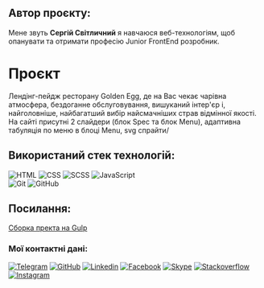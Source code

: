 ## Автор проєкту:
Мене звуть **Сергій Світличний** я навчаюся веб-технологіям, щоб опанувати та отримати професію Junior FrontEnd розробник.

# Проєкт
Лендінг-пейдж ресторану Golden Egg, де на Вас чекає чарівна атмосфера, бездоганне обслуговування, вишуканий інтер'єр і, найголовніше, найбагатший вибір найсмачніших страв відмінної якості. На сайті присутні 2 слайдери (блок Spec та блок Menu), адаптивна табуляція по меню в блоці Menu, svg спрайти/

## Використаний стек технологій:
![HTML](https://img.shields.io/badge/-HTML-333?style=for-the-badge&logo=html5)
![CSS](https://img.shields.io/badge/-CSS-333?style=for-the-badge&logo=css3&logoColor=blue)
![SCSS](https://img.shields.io/badge/-SASS-333?style=for-the-badge&logo=SASS)
![JavaScript](https://img.shields.io/badge/-JavaScript-333?style=for-the-badge&logo=javascript)  
![Git](https://img.shields.io/badge/-Git-333?style=for-the-badge&logo=Git)
![GitHub](https://img.shields.io/badge/-GitHub-333?style=for-the-badge&logo=GitHub)

## Посилання:
[Сборка пректа на Gulp](https://sergsvet87.github.io/MyGulpBuild/)

### Мої контактні дані:
[![Telegram](https://img.shields.io/badge/-Telegram-333?style=for-the-badge&logo=telegram&logoColor=27A0D9)](https://t.me/Serg_svet)
[![GitHub](https://img.shields.io/badge/-GitHub-333?style=for-the-badge&logo=GitHub&logoColor=fff)](https://github.com/SergSvet87)
[![Linkedin](https://img.shields.io/badge/-Instagram-333?style=for-the-badge&logo=instagram&logoColor=B4068E)](https://www.linkedin.com/public-profile/settings?lipi=urn%3Ali%3Apage%3Ad_flagship3_profile_self_edit_contact-info%3BhcBiHBFlT5yVayJn2EHCdQ%3D%3D)
[![Facebook](https://img.shields.io/badge/-YouTube-333?style=for-the-badge&logo=YouTube&logoColor=FF0000)](https://www.facebook.com/s.svetlichnyy/)
[![Skype](https://img.shields.io/badge/-Telegram-333?style=for-the-badge&logo=telegram&logoColor=27A0D9)](https://join.skype.com/invite/CBnR8fF6vKfj)
[![Stackoverflow](https://img.shields.io/badge/-GitHub-333?style=for-the-badge&logo=GitHub&logoColor=fff)](https://stackoverflow.com/users/20042762/serhii-svitlychnyi)
[![Instagram](https://img.shields.io/badge/-Instagram-333?style=for-the-badge&logo=instagram&logoColor=B4068E)](https://www.instagram.com/sergiysvit87)
